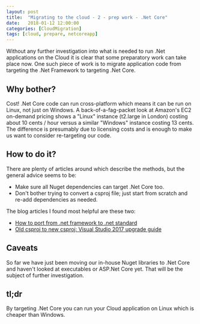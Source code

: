 ```yaml
---
layout: post
title:  "Migrating to the cloud - 2 - prep work - .Net Core"
date:   2018-01-12 12:00:00
categories: [CloudMigration]
tags: [cloud, prepare, netcoreapp]
---
```


Without any further investigation into what is needed to run .Net applications on the Cloud it is clear that some preparatory work can take place now. One such piece of work is to migrate application code from targeting the .Net Framework to targeting .Net Core.

## Why bother?
Cost! .Net Core code can run cross-platform which means it can be run on Linux, not just on Windows. A back-of-a-fag-packet look at Amazon's EC2 on-demand pricing shows a "Linux" instance (t2.large in London) costing about 10 cents / hour versus a similar "Windows" instance costing 13 cents. The difference is presumably due to licensing costs and is enough to make us want to consider re-targeting our code.

## How to do it?
There are plenty of articles around which describe the methods, but the general advice seems to be:
* Make sure all Nuget dependencies can target .Net Core too.
* Don't bother trying to convert a csproj file; just start from scratch and re-add dependencies as needed.

The blog articles I found most helpful are these two:
* [How to port from .net framework to .net standard](https://codehollow.com/2017/05/port-net-framework-net-standard/)
* [Old csproj to new csproj: Visual Studio 2017 upgrade guide](http://www.natemcmaster.com/blog/2017/03/09/vs2015-to-vs2017-upgrade/)

## Caveats
So far we have just been moving our in-house Nuget libraries to .Net Core and haven't looked at executables or ASP.Net Core yet. That will be the subject of further investigation.

## tl;dr
By targeting .Net Core you can run your Cloud application on Linux which is cheaper than Windows.
